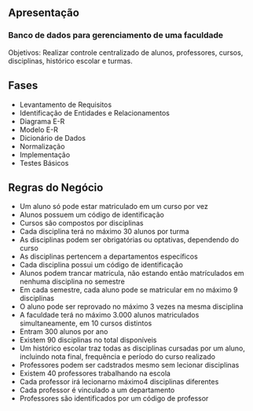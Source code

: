## Apresentação

### Banco de dados para gerenciamento de uma faculdade

Objetivos: Realizar controle centralizado de alunos, professores, cursos, disciplinas, histórico escolar e turmas.

## Fases

- Levantamento de Requisitos
- Identificação de Entidades e Relacionamentos
- Diagrama E-R
- Modelo E-R
- Dicionário de Dados
- Normalização
- Implementação
- Testes Básicos

## Regras do Negócio

- Um aluno só pode estar matriculado em um curso por vez
- Alunos possuem um código de identificação
- Cursos são compostos por disciplinas
- Cada disciplina terá no máximo 30 alunos por turma
- As disciplinas podem ser obrigatórias ou optativas, dependendo do curso
- As disciplinas pertencem a departamentos específicos
- Cada disciplina possui um código de identificação
- Alunos podem trancar matrícula, não estando então matrículados em nenhuma disciplina no semestre
- Em cada semestre, cada aluno pode se matricular em no máximo 9 disciplinas
- O aluno pode ser reprovado no máximo 3 vezes na mesma disciplina
- A faculdade terá no máximo 3.000 alunos matriculados simultaneamente, em 10 cursos distintos
- Entram 300 alunos por ano
- Existem 90 disciplinas no total disponíveis
- Um histórico escolar traz todas as disciplinas cursadas por um aluno, incluindo nota final, frequência e período do curso realizado
- Professores podem ser cadstrados mesmo sem lecionar disciplinas
- Existem 40 professores trabalhando na escola
- Cada professor irá lecionarno máximo4 disciplinas diferentes
- Cada professor é vinculado a um departamento
- Professores são identificados por um código de professor

